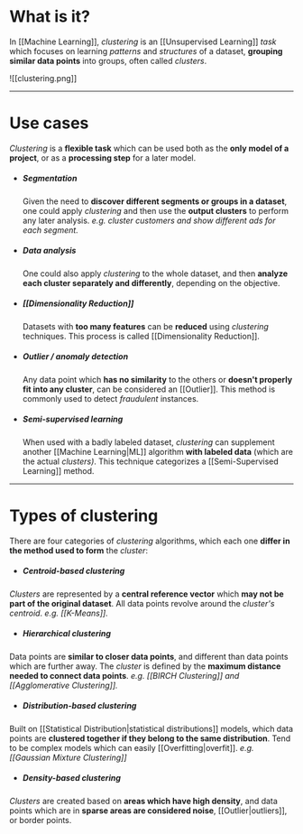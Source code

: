 # What is it?

In [[Machine Learning]], *clustering* is an [[Unsupervised Learning]] *task* which focuses on learning *patterns* and *structures* of a dataset, **grouping similar data points** into groups, often called *clusters*.

![[clustering.png]]
___
# Use cases

*Clustering* is a **flexible task** which can be used both as the **only model of a project**, or as a **processing step** for a later model.

- ##### Segmentation
	Given the need to **discover different segments or groups in a dataset**, one could apply *clustering* and then use the **output clusters** to perform any later analysis. *e.g. cluster customers and show different ads for each segment.*

- ##### Data analysis
	One could also apply *clustering* to the whole dataset, and then **analyze each cluster separately and differently**, depending on the objective.

- ##### [[Dimensionality Reduction]]
	Datasets with **too many features** can be **reduced** using *clustering* techniques. This process is called [[Dimensionality Reduction]].

- ##### Outlier / anomaly detection
	Any data point which **has no similarity** to the others or **doesn't properly fit into any cluster**, can be considered an [[Outlier]]. This method is commonly used to detect *fraudulent* instances.

 - ##### Semi-supervised learning
	When used with a badly labeled dataset, *clustering* can supplement another [[Machine Learning|ML]] algorithm **with labeled data** (which are the actual *clusters)*. This technique categorizes a [[Semi-Supervised Learning]] method.
___
# Types of clustering

There are four categories of *clustering* algorithms, which each one **differ in the method used to form** the *cluster*:

- ##### Centroid-based clustering
*Clusters* are represented by a **central reference vector** which **may not be part of the original dataset**. All data points revolve around the *cluster's centroid*. *e.g. [[K-Means]].*

- ##### Hierarchical clustering
Data points are **similar to closer data points**, and different than data points which are further away. The *cluster* is defined by the **maximum distance needed to connect data points**. *e.g. [[BIRCH Clustering]] and [[Agglomerative Clustering]].*

- ##### Distribution-based clustering
Built on [[Statistical Distribution|statistical distributions]] models, which data points are **clustered together if they belong to the same distribution**. Tend to be complex models which can easily [[Overfitting|overfit]]. *e.g. [[Gaussian Mixture Clustering]]* 

- ##### Density-based clustering
*Clusters* are created based on **areas which have high density**, and data points which are in **sparse areas are considered noise**, [[Outlier|outliers]], or border points.